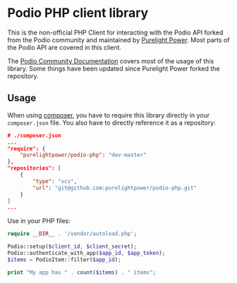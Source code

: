 # Podio PHP client library

This is the non-official PHP Client for interacting with the Podio API forked from the Podio community and maintained by [Purelight Power](https://purelightpower.com). Most parts of the Podio API are covered in this client.

The [Podio Community Documentation](https://podio-community.github.io/podio-php/) covers most of the usage of this library. Some things have been updated since Purelight Power forked the repository.

## Usage

When using [composer](https://getcomposer.org), you have to require this library directly in your `composer.json` file. You also have to directly reference it as a repository:

```json
# ./composer.json
...
"require": {
    "purelightpower/podio-php": "dev-master"
},
"repositories": [
    {
        "type": "vcs",
        "url": "git@github.com:purelightpower/podio-php.git"
    }
]
...
```

Use in your PHP files:

```php
require __DIR__ . '/vendor/autoload.php';

Podio::setup($client_id, $client_secret);
Podio::authenticate_with_app($app_id, $app_token);
$items = PodioItem::filter($app_id);

print "My app has " . count($items) . " items";
```
